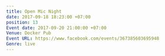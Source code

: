 ```yaml
---
title: Open Mic Night
date: 2017-09-18 18:23:00 +07:00
position: 13
Event date: 2017-09-20 21:00:00 +07:00
Venue: Docker Pub
Event URL: https://www.facebook.com/events/367385603695948
Genre: live
---
```


